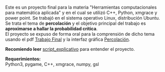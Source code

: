 Este es un proyecto final para la materia "Herramientas computacionales para matemática aplicada" y en el cual se utilizó C++, Python, xmgrace y power point. Se trabajó en el sistema operativo Linux, distribución Ubuntu.<br>
Se trata el tema de **percolación** y el objetivo principal del trabajo es **aproximarse a hallar la probabilidad crítica**.<br>
El proyecto se expuso de forma oral para la comprensión de dicho tema usando el pdf [Trabajo Final](https://github.com/LautaroOchotorena/Percolacion/blob/main/Trabajo%20final.pdf) y la interfaz gráfica [Percolación](https://github.com/LautaroOchotorena/Percolacion/blob/main/Percolaci%C3%B3n.py).

**Recomiendo leer** [script_explicativo](https://github.com/LautaroOchotorena/Percolacion/blob/main/Script_explicativo.md) para entender el proyecto.

**Requerimientos:**<br>
Python3, pygame, C++, xmgrace, numpy, gsl
